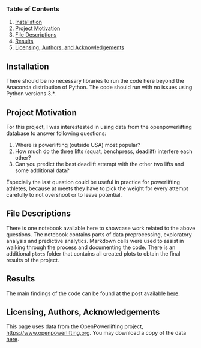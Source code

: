 
### Table of Contents

1. [Installation](#installation)
2. [Project Motivation](#motivation)
3. [File Descriptions](#files)
4. [Results](#results)
5. [Licensing, Authors, and Acknowledgements](#licensing)

## Installation <a name="installation"></a>

There should be no necessary libraries to run the code here beyond the Anaconda distribution of Python.  The code should run with no issues using Python versions 3.*.

## Project Motivation<a name="motivation"></a>

For this project, I was interestested in using data from the openpowerlifting database to answer following questions:

1. Where is powerlifting (outside USA) most popular?
2. How much do the three lifts (squat, benchpress, deadlift) interfere each other?
3. Can you predict the best deadlift attempt with the other two lifts and some additional data?

Especially the last question could be useful in practice for powerlifting athletes, because at meets they have to pick the weight for every attempt carefully to not overshoot or to leave potential.


## File Descriptions <a name="files"></a>

There is one notebook available here to showcase work related to the above questions. The notebook contains parts of data preprocessing, exploratory analysis and predictive analytics. Markdown cells were used to assist in walking through the process and documenting the code. There is an additional `plots` folder that contains all created plots to obtain the final results of the project.

## Results<a name="results"></a>

The main findings of the code can be found at the post available [here](https://medium.com/@kevinossner/how-much-can-you-deadlift-96f84ca5f3ee?source=friends_link&sk=0c663e94f4865971f505aff0189ce56e).

## Licensing, Authors, Acknowledgements<a name="licensing"></a>

This page uses data from the OpenPowerlifting project, https://www.openpowerlifting.org. You may download a copy of the data [here](https://gitlab.com/openpowerlifting/opl-data).
